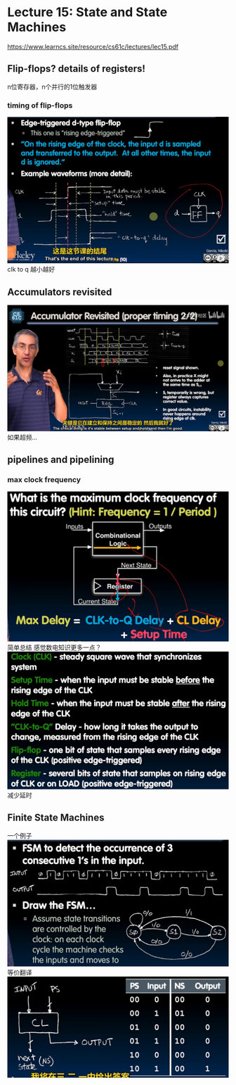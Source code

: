 # Lecture 15: State and State Machines
https://www.learncs.site/resource/cs61c/lectures/lec15.pdf


## Flip-flops? details of registers!
n位寄存器，n个并行的1位触发器


### timing of flip-flops
![alt text](image.png)
clk to q 越小越好
## Accumulators revisited
![alt text](image-1.png)
如果超频...

## pipelines and pipelining
### max clock frequency
![alt text](image-2.png)
简单总结 感觉数电知识更多一点？
![alt text](image-3.png)
减少延时
## Finite State Machines

一个例子
![alt text](image-4.png)
等价翻译
![alt text](image-5.png)

